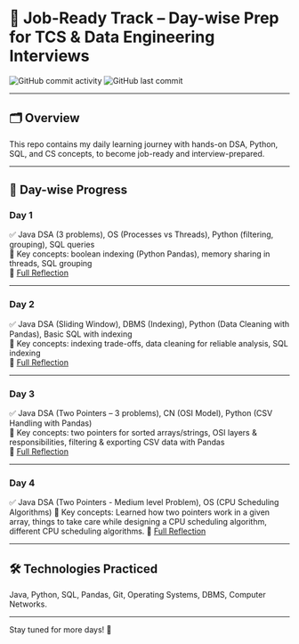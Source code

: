 # 💼 Job-Ready Track – Day-wise Prep for TCS & Data Engineering Interviews

![GitHub commit activity](https://img.shields.io/github/commit-activity/m/mahalakshmi2610/Daily-Prep-Track?color=brightgreen&label=Commit%20Activity&style=for-the-badge)
![GitHub last commit](https://img.shields.io/github/last-commit/mahalakshmi2610/Daily-Prep-Track?style=for-the-badge&color=success)



---

## 🗂️ Overview
This repo contains my daily learning journey with hands-on DSA, Python, SQL, and CS concepts, to become job-ready and interview-prepared.

---

## 📅 Day-wise Progress

### Day 1
✅ Java DSA (3 problems), OS (Processes vs Threads), Python (filtering, grouping), SQL queries  
🧠 Key concepts: boolean indexing (Python Pandas), memory sharing in threads, SQL grouping  
📝 [Full Reflection](./Reflection-Notes/Day1.md)

---

### Day 2
✅ Java DSA (Sliding Window), DBMS (Indexing), Python (Data Cleaning with Pandas), Basic SQL with indexing  
🧠 Key concepts: indexing trade-offs, data cleaning for reliable analysis, SQL indexing  
📝 [Full Reflection](./Reflection-Notes/Day2.md)

---

### Day 3
✅ Java DSA (Two Pointers – 3 problems), CN (OSI Model), Python (CSV Handling with Pandas)  
🧠 Key concepts: two pointers for sorted arrays/strings, OSI layers & responsibilities, filtering & exporting CSV data with Pandas  
📝 [Full Reflection](./Reflection-Notes/Day3.md)

---

### Day 4
✅ Java DSA (Two Pointers - Medium level Problem), OS (CPU Scheduling Algorithms) 
🧠 Key concepts: Learned how two pointers work in a given array, things to take care while designing a CPU scheduling algorithm, different CPU scheduling algorithms. 
📝 [Full Reflection](./Reflection-Notes/Day3.md)

---

## 🛠️ Technologies Practiced
Java, Python, SQL, Pandas, Git, Operating Systems, DBMS, Computer Networks.

---

Stay tuned for more days! 🚀
